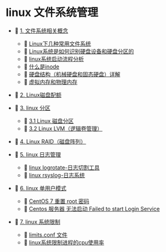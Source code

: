 # linux 文件系统管理

* 📑 [1. 文件系统相关概念](siyuan://blocks/20240424162414-abfssby)

  * 📄 [Linux下几种常用文件系统](siyuan://blocks/20231110105237-keh9ag0)
  * 📄 [Linux系统是如何识别硬盘设备和硬盘分区的](siyuan://blocks/20231110105237-9r96x4b)
  * 📄 [linux系统启动流程分析](siyuan://blocks/20240312200721-8dlhfph)
  * 📄 [什么是inode](siyuan://blocks/20240731111419-ydpvf1o)
  * 📄 [硬盘结构（机械硬盘和固态硬盘）详解](siyuan://blocks/20231110105237-h46cl9m)
  * 📄 [虚拟内存和物理内存](siyuan://blocks/20231110105237-db80cv9)
* 📄 [2. Linux磁盘配额](siyuan://blocks/20231110105237-tdeo05n)
* 📑 [3. linux 分区](siyuan://blocks/20240919111921-0t1dhqv)

  * 📄 [3.1 Linux 磁盘分区](siyuan://blocks/20240919112013-u467qa0)
  * 📄 [3.2 Linux LVM（逻辑卷管理）](siyuan://blocks/20231110105237-qai17ft)
* 📄 [4. Linux RAID（磁盘阵列）](siyuan://blocks/20231110105237-0onhyrr)
* 📑 [5. linux 日志管理](siyuan://blocks/20231110105237-l95y0r6)

  * 📄 [linux logrotate-日志切割工具](siyuan://blocks/20231110105237-z4jw6h5)
  * 📄 [linux rsyslog-日志系统](siyuan://blocks/20231110105237-jcomrbm)
* 📑 [6. linux 单用户模式](siyuan://blocks/20240308135222-dmx54af)

  * 📄 [CentOS 7 重置 root 密码](siyuan://blocks/20240415163403-xaqe3qu)
  * 📄 [Centos 服务器 无法启动 Failed to start Login Service ](siyuan://blocks/20240902141257-3hdrc32)
* 📑 [7. linux 系统限制](siyuan://blocks/20240724134120-sd2g7lu)

  * 📄 [limits.conf 文件](siyuan://blocks/20240724134937-uizbfld)
  * 📄 [linux系统限制进程的cpu使用率](siyuan://blocks/20240724134713-etdkgek)

　　‍
